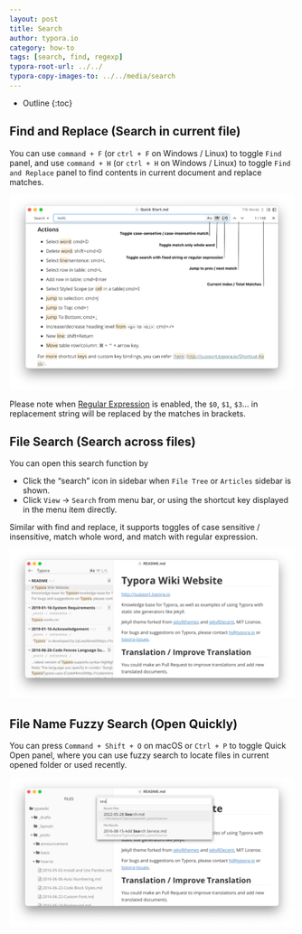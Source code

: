 ```yaml
---
layout: post
title: Search
author: typora.io
category: how-to
tags: [search, find, regexp]
typora-root-url: ../../
typora-copy-images-to: ../../media/search
---
```


* Outline
{:toc}
## Find and Replace (Search in current file)

You can use `command + F` (or `ctrl + F` on Windows / Linux) to toggle `Find` panel, and use `command + H` (or `ctrl + H` on Windows / Linux) to toggle `Find and Replace` panel to find contents in current document and replace matches.

<img src="/media/search/CleanShot 2022-05-26 at 16.42.17@2x.png" alt="CleanShot 2022-05-26 at 16.42.17@2x" style="zoom:50%;" />

Please note when [Regular Expression](https://en.wikipedia.org/wiki/Regular_expression) is enabled, the `$0`, `$1`, `$3`… in  replacement string will be replaced by the matches in brackets. 

## File Search (Search across files)

You can open this search function by

- Click the “search” icon in sidebar when `File Tree` or `Articles` sidebar is shown.
- Click `View` → `Search` from menu bar, or using the shortcut key displayed in the menu item directly.

Similar with find and replace, it supports toggles of case sensitive / insensitive, match whole word, and match with regular expression.

<img src="/media/search/Screen Shot 2022-05-26 at 17.07.13.png" alt="Screen Shot 2022-05-26 at 17.07.13" style="zoom:50%;" />

## File Name Fuzzy Search (Open Quickly)

You can press `Command + Shift + O` on macOS or `Ctrl + P` to toggle Quick Open panel, where you can use fuzzy search to locate files in current opened folder or used recently.

<img src="/media/search/Screen Shot 2022-05-26 at 17.07.32.png" alt="Screen Shot 2022-05-26 at 17.07.32" style="zoom:50%;" />

